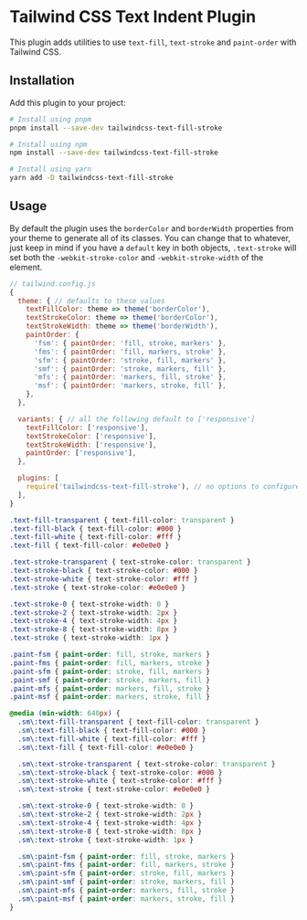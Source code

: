 # Tailwind CSS Text Indent Plugin

This plugin adds utilities to use `text-fill`, `text-stroke` and `paint-order` with Tailwind CSS.

## Installation

Add this plugin to your project:

```bash
# Install using pnpm
pnpm install --save-dev tailwindcss-text-fill-stroke

# Install using npm
npm install --save-dev tailwindcss-text-fill-stroke

# Install using yarn
yarn add -D tailwindcss-text-fill-stroke
```

## Usage

By default the plugin uses the `borderColor` and `borderWidth` properties from your theme to generate all of its classes. You can change that to whatever, just keep in mind if you have a `default` key in both objects, `.text-stroke` will set both the `-webkit-stroke-color` and `-webkit-stroke-width` of the element.

```js
// tailwind.config.js
{
  theme: { // defaults to these values
    textFillColor: theme => theme('borderColor'),
    textStrokeColor: theme => theme('borderColor'),
    textStrokeWidth: theme => theme('borderWidth'),
    paintOrder: {
      'fsm': { paintOrder: 'fill, stroke, markers' },
      'fms': { paintOrder: 'fill, markers, stroke' },
      'sfm': { paintOrder: 'stroke, fill, markers' },
      'smf': { paintOrder: 'stroke, markers, fill' },
      'mfs': { paintOrder: 'markers, fill, stroke' },
      'msf': { paintOrder: 'markers, stroke, fill' },
    },
  },

  variants: { // all the following default to ['responsive']
    textFillColor: ['responsive'],
    textStrokeColor: ['responsive'],
    textStrokeWidth: ['responsive'],
    paintOrder: ['responsive'],
  },

  plugins: [
    require('tailwindcss-text-fill-stroke'), // no options to configure
  ],
}
```

```css
.text-fill-transparent { text-fill-color: transparent }
.text-fill-black { text-fill-color: #000 }
.text-fill-white { text-fill-color: #fff }
.text-fill { text-fill-color: #e0e0e0 }

.text-stroke-transparent { text-stroke-color: transparent }
.text-stroke-black { text-stroke-color: #000 }
.text-stroke-white { text-stroke-color: #fff }
.text-stroke { text-stroke-color: #e0e0e0 }

.text-stroke-0 { text-stroke-width: 0 }
.text-stroke-2 { text-stroke-width: 2px }
.text-stroke-4 { text-stroke-width: 4px }
.text-stroke-8 { text-stroke-width: 8px }
.text-stroke { text-stroke-width: 1px }

.paint-fsm { paint-order: fill, stroke, markers }
.paint-fms { paint-order: fill, markers, stroke }
.paint-sfm { paint-order: stroke, fill, markers }
.paint-smf { paint-order: stroke, markers, fill }
.paint-mfs { paint-order: markers, fill, stroke }
.paint-msf { paint-order: markers, stroke, fill }

@media (min-width: 640px) {
  .sm\:text-fill-transparent { text-fill-color: transparent }
  .sm\:text-fill-black { text-fill-color: #000 }
  .sm\:text-fill-white { text-fill-color: #fff }
  .sm\:text-fill { text-fill-color: #e0e0e0 }

  .sm\:text-stroke-transparent { text-stroke-color: transparent }
  .sm\:text-stroke-black { text-stroke-color: #000 }
  .sm\:text-stroke-white { text-stroke-color: #fff }
  .sm\:text-stroke { text-stroke-color: #e0e0e0 }

  .sm\:text-stroke-0 { text-stroke-width: 0 }
  .sm\:text-stroke-2 { text-stroke-width: 2px }
  .sm\:text-stroke-4 { text-stroke-width: 4px }
  .sm\:text-stroke-8 { text-stroke-width: 8px }
  .sm\:text-stroke { text-stroke-width: 1px }

  .sm\:paint-fsm { paint-order: fill, stroke, markers }
  .sm\:paint-fms { paint-order: fill, markers, stroke }
  .sm\:paint-sfm { paint-order: stroke, fill, markers }
  .sm\:paint-smf { paint-order: stroke, markers, fill }
  .sm\:paint-mfs { paint-order: markers, fill, stroke }
  .sm\:paint-msf { paint-order: markers, stroke, fill }
}
```
